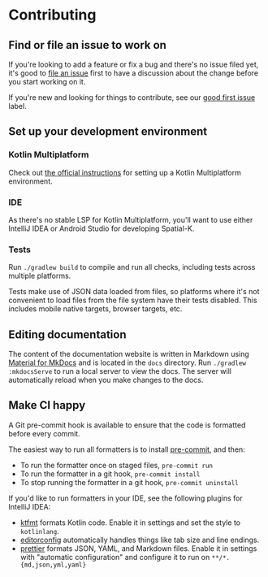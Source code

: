 # Contributing

## Find or file an issue to work on

If you're looking to add a feature or fix a bug and there's no issue filed yet,
it's good to
[file an issue](https://github.com/maplibre/spatial-k/issues/new/choose) first
to have a discussion about the change before you start working on it.

If you're new and looking for things to contribute, see our
[good first issue](https://github.com/maplibre/spatial-k/issues?q=is%3Aissue%20state%3Aopen%20label%3A%22good%20first%20issue%22)
label.

## Set up your development environment

### Kotlin Multiplatform

Check out
[the official instructions](https://www.jetbrains.com/help/kotlin-multiplatform-dev/multiplatform-setup.html)
for setting up a Kotlin Multiplatform environment.

### IDE

As there's no stable LSP for Kotlin Multiplatform, you'll want to use either
IntelliJ IDEA or Android Studio for developing Spatial-K.

### Tests

Run `./gradlew build` to compile and run all checks, including tests across
multiple platforms.

Tests make use of JSON data loaded from files, so platforms where it's not
convenient to load files from the file system have their tests disabled. This
includes mobile native targets, browser targets, etc.

## Editing documentation

The content of the documentation website is written in Markdown using
[Material for MkDocs](https://squidfunk.github.io/mkdocs-material/) and is
located in the `docs` directory. Run `./gradlew :mkdocsServe` to run a local
server to view the docs. The server will automatically reload when you make
changes to the docs.

## Make CI happy

A Git pre-commit hook is available to ensure that the code is formatted before
every commit.

The easiest way to run all formatters is to install
[pre-commit](https://pre-commit.com/), and then:

- To run the formatter once on staged files, `pre-commit run`
- To run the formatter in a git hook, `pre-commit install`
- To stop running the formatter in a git hook, `pre-commit uninstall`

If you'd like to run formatters in your IDE, see the following plugins for
IntelliJ IDEA:

- [ktfmt](https://plugins.jetbrains.com/plugin/14912-ktfmt) formats Kotlin code.
  Enable it in settings and set the style to `kotlinlang`.
- [editorconfig](https://plugins.jetbrains.com/plugin/7294-editorconfig)
  automatically handles things like tab size and line endings.
- [prettier](https://plugins.jetbrains.com/plugin/10456-prettier) formats JSON,
  YAML, and Markdown files. Enable it in settings with "automatic configuration"
  and configure it to run on `**/*.{md,json,yml,yaml}`
